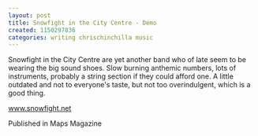```yaml
---
layout: post
title: Snowfight in the City Centre - Demo
created: 1150297836
categories: writing chrischinchilla music
---
```


Snowfight in the City Centre are yet another band who of late seem to be wearing the big sound shoes. Slow burning anthemic numbers, lots of instruments, probably a string section if they could afford one. A little outdated and not to everyone's taste, but not too overindulgent, which is a good thing.

<a href='http://www.snowfight.net' target='_blank'>www.snowfight.net</a>

Published in Maps Magazine
